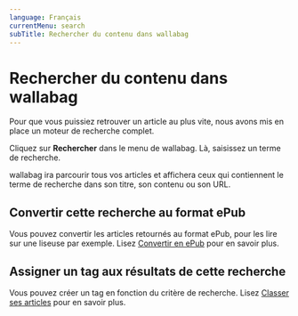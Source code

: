 ```yaml
---
language: Français
currentMenu: search
subTitle: Rechercher du contenu dans wallabag
---
```


# Rechercher du contenu dans wallabag

Pour que vous puissiez retrouver un article au plus vite, nous avons mis en place un moteur de recherche complet.

Cliquez sur **Rechercher** dans le menu de wallabag. Là, saisissez un terme de recherche.

wallabag ira parcourir tous vos articles et affichera ceux qui contiennent le terme de recherche dans son titre, son contenu ou son URL.

## Convertir cette recherche au format ePub

Vous pouvez convertir les articles retournés au format ePub, pour les lire sur une liseuse par exemple. Lisez [Convertir en ePub](Convertir_en_ePub.md) pour en savoir plus.

## Assigner un tag aux résultats de cette recherche

Vous pouvez créer un tag en fonction du critère de recherche. Lisez [Classer ses articles](Classer_ses_articles.md) pour en savoir plus.
